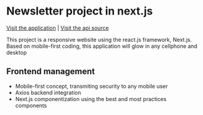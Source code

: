 # Newsletter project in next.js

<a href="https://frontend-newsletter-nextjs.vercel.app/">Visit the application</a> | <a href="https://github.com/gabtonete/backend-newsletter-typescript">Visit the api source</a>

This project is a responsive website using the react.js framework, Next.js. Based on mobile-first coding, this application will glow in any cellphone and desktop

## Frontend management
- Mobile-first concept, transmiting security to any mobile user
- Axios backend integration
- Next.js componentization using the best and most practices components
